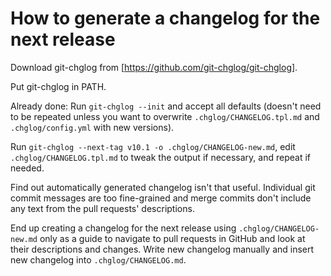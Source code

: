 # How to generate a changelog for the next release

Download git-chglog from [https://github.com/git-chglog/git-chglog].

Put git-chglog in PATH.

Already done: Run `git-chglog --init` and accept all defaults (doesn't
need to be repeated unless you want to overwrite
`.chglog/CHANGELOG.tpl.md` and `.chglog/config.yml` with new
versions).

Run `git-chglog --next-tag v10.1 -o .chglog/CHANGELOG-new.md`, edit
`.chglog/CHANGELOG.tpl.md` to tweak the output if necessary, and
repeat if needed.

Find out automatically generated changelog isn't that useful.
Individual git commit messages are too fine-grained and merge commits
don't include any text from the pull requests' descriptions.

End up creating a changelog for the next release using
`.chglog/CHANGELOG-new.md` only as a guide to navigate to pull
requests in GitHub and look at their descriptions and changes.  Write
new changelog manually and insert new changelog into
`.chglog/CHANGELOG.md`.
